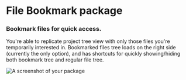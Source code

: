 # File Bookmark package

### Bookmark files for quick access.

You're able to replicate project tree view with only those files you're temporarily interested in. Bookmarked files tree loads on the right side (currently the only option), and has shortcuts for quickly showing/hiding both bookmark tree and regular file tree.

![A screenshot of your package](https://f.cloud.github.com/assets/69169/2290250/c35d867a-a017-11e3-86be-cd7c5bf3ff9b.gif)
